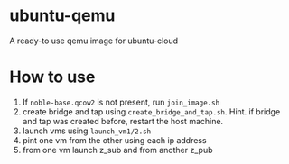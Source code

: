 # ubuntu-qemu
A ready-to use qemu image for ubuntu-cloud

# How to use
1. If `noble-base.qcow2` is not present, run `join_image.sh`
1. create bridge and tap using `create_bridge_and_tap.sh`.
Hint. if bridge and tap was created before, restart the host machine.
1. launch vms using `launch_vm1/2.sh`
1. pint one vm from the other using each ip address
1. from one vm launch z_sub and from another z_pub
